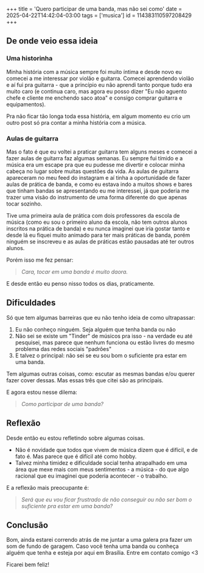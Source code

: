 +++
title = 'Quero participar de uma banda, mas não sei como'
date = 2025-04-22T14:42:04-03:00
tags = ['musica']
id = 114383110597208429
+++

## De onde veio essa ideia

### Uma historinha

Minha história com a música sempre foi muito íntima e desde novo eu comecei a me interessar por violão e guitarra. Comecei aprendendo violão e aí fui pra guitarra - que a princípio eu não aprendi tanto porque tudo era muito caro (e continua caro, mas agora eu posso dizer "Eu não aguento chefe e cliente me enchendo saco atoa" e consigo comprar guitarra e equipamentos).

Pra não ficar tão longa toda essa história, em algum momento eu crio um outro post só pra contar a minha história com a música.

### Aulas de guitarra

Mas o fato é que eu voltei a praticar guitarra tem alguns meses e comecei a fazer aulas de guitarra faz algumas semanas. Eu sempre fui tímido e a música era um escape pra que eu pudesse me divertir e colocar minha cabeça no lugar sobre muitas questões da vida. As aulas de guitarra apareceram no meu feed do instagram e aí tinha a oportunidade de fazer aulas de prática de banda, e como eu estava indo a muitos shows e bares que tinham bandas se apresentando eu me interessei, já que poderia me trazer uma visão do instrumento de uma forma diferente do que apenas tocar sozinho.

Tive uma primeira aula de prática com dois professores da escola de música (como eu sou o primeiro aluno da escola, não tem outros alunos inscritos na prática de banda) e eu nunca imaginei que iria gostar tanto e desde lá eu fiquei muito animado para ter mais práticas de banda, porém ninguém se inscreveu e as aulas de práticas estão pausadas até ter outros alunos.

Porém isso me fez pensar:
> *Cara, tocar em uma banda é muito daora.*

E desde então eu penso nisso todos os dias, praticamente.

## Dificuldades

Só que tem algumas barreiras que eu não tenho ideia de como ultrapassar:

1. Eu não conheço ninguém. Seja alguém que tenha banda ou não
1. Não sei se existe um "Tinder" de músicos pra isso - na verdade eu até pesquisei, mas parece que nenhum funciona ou estão livres do mesmo problema das redes sociais "padrões"
1. E talvez o principal: não sei se eu sou bom o suficiente pra estar em uma banda.

Tem algumas outras coisas, como: escutar as mesmas bandas e/ou querer fazer cover dessas. Mas essas três que citei são as principais.

E agora estou nesse dilema:

> *Como participar de uma banda?*

## Reflexão

Desde então eu estou refletindo sobre algumas coisas.

* Não é novidade que todos que vivem de música dizem que é difícil, e de fato é. Mas parece que é difícil até como hobby.
* Talvez minha timidez e dificuldade social tenha atrapalhado em uma área que mexe mais com meus sentimentos - a música - do que algo racional que eu imaginei que poderia acontecer - o trabalho.

E a reflexão mais preocupante é:

> *Será que eu vou ficar frustrado de não conseguir ou não ser bom o suficiente pra estar em uma banda?*

## Conclusão

Bom, ainda estarei correndo atrás de me juntar a uma galera pra fazer um som de fundo de garagem. Caso você tenha uma banda ou conheça alguém que tenha e esteja por aqui em Brasília. Entre em contato comigo <3

Ficarei bem feliz!
